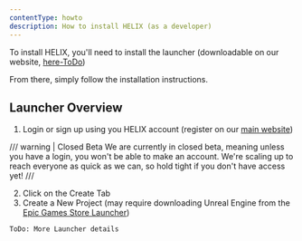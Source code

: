 ```yaml
---
contentType: howto
description: How to install HELIX (as a developer)
---
```


To install HELIX, you'll need to install the launcher (downloadable on our website, [here-ToDo]())

From there, simply follow the installation instructions.

## Launcher Overview

1. Login or sign up using you HELIX account (register on our [main website](https://helixgame.com/))

/// warning | Closed Beta
We are currently in closed beta, meaning unless you have a login, you won't be able to make an account. We're scaling up to reach everyone as quick as we can, so hold tight if you don't have access yet!
///

2. Click on the Create Tab
3. Create a New Project (may require downloading Unreal Engine from the [Epic Games Store Launcher](https://store.epicgames.com/en-US/download))

`ToDo: More Launcher details`
